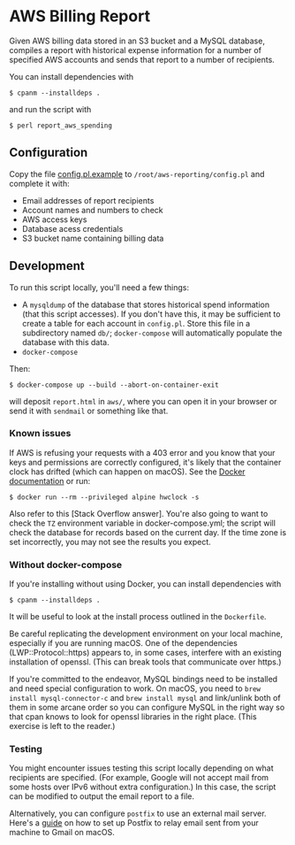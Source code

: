 # AWS Billing Report

Given AWS billing data stored in an S3 bucket and a MySQL database, compiles
a report with historical expense information for a number of specified AWS
accounts and sends that report to a number of recipients.

You can install dependencies with

    $ cpanm --installdeps .

and run the script with

    $ perl report_aws_spending


## Configuration

Copy the file [config.pl.example](config.pl.example) to
`/root/aws-reporting/config.pl` and complete it with:
* Email addresses of report recipients
* Account names and numbers to check
* AWS access keys
* Database acess credentials
* S3 bucket name containing billing data

## Development

To run this script locally, you'll need a few things:
* A `mysqldump` of the database that stores historical spend information (that
  this script accesses). If you don't have this, it may be sufficient to create
  a table for each account in `config.pl`. Store this file in a subdirectory
  named `db/`; `docker-compose` will automatically populate the database with
  this data.
* `docker-compose`

Then:

    $ docker-compose up --build --abort-on-container-exit

will deposit `report.html` in `aws/`, where you can open it in your browser or
send it with `sendmail` or something like that.

### Known issues

If AWS is refusing your requests with a 403 error and you know that your keys
and permissions are correctly configured, it's likely that the container clock
has drifted (which can happen on macOS). See the [Docker documentation][clock]
or run:

    $ docker run --rm --privileged alpine hwclock -s

Also refer to this [Stack Overflow answer]. You're also going to want to check
the `TZ` environment variable in docker-compose.yml; the script will check the
database for records based on the current day. If the time zone is set
incorrectly, you may not see the results you expect.

  [clock]: https://docs.docker.com/docker-for-mac/troubleshoot/#known-issues
  [answer]: https://stackoverflow.com/a/39046197/317076

### Without docker-compose

If you're installing without using Docker, you can install dependencies with

    $ cpanm --installdeps .

It will be useful to look at the install process outlined in the `Dockerfile`.

Be careful replicating the development environment on your local machine,
especially if you are running macOS. One of the dependencies
(LWP::Protocol::https) appears to, in some cases, interfere with an existing
installation of openssl. (This can break tools that communicate over https.)

If you're committed to the endeavor, MySQL bindings need to be installed and
need special configuration to work. On macOS, you need to `brew install
mysql-connector-c` and `brew install mysql` and link/unlink both of them in
some arcane order so you can configure MySQL in the right way so that cpan
knows to look for openssl libraries in the right place. (This exercise is left
to the reader.)

### Testing

You might encounter issues testing this script locally depending on what
recipients are specified. (For example, Google will not accept mail from some
hosts over IPv6 without extra configuration.) In this case, the script can be
modified to output the email report to a file.

Alternatively, you can configure `postfix` to use an external mail server.
Here's a [guide](https://gist.github.com/kany/c44c077881047ead8faa) on how
to set up Postfix to relay email sent from your machine to Gmail on macOS.
